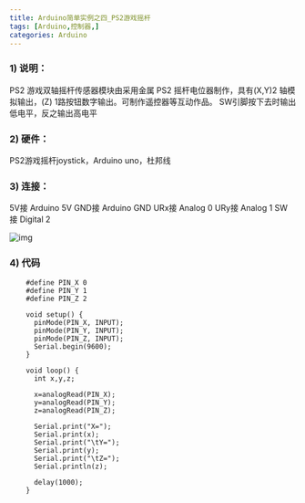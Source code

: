 ```yaml
---
title: Arduino简单实例之四_PS2游戏摇杆 
tags: [Arduino,控制器,]
categories: Arduino
---
```


### 1)       说明：

PS2 游戏双轴摇杆传感器模块由采用金属 PS2 摇杆电位器制作，具有(X,Y)2 轴模拟输出，(Z) 1路按钮数字输出。可制作遥控器等互动作品。
SW引脚按下去时输出低电平，反之输出高电平

### 2)       硬件：

PS2游戏摇杆joystick，Arduino uno，杜邦线 

### 3)       连接：

5V接 Arduino 5V 
GND接 Arduino GND
URx接 Analog 0
URy接 Analog 1
SW 接 Digital 2

![img](http://img.blog.csdn.net/20170220130702165?watermark/2/text/aHR0cDovL2Jsb2cuY3Nkbi5uZXQveGlleWFuMDgxMQ==/font/5a6L5L2T/fontsize/400/fill/I0JBQkFCMA==/dissolve/70/gravity/Center)

### 4)       代码 

```
    #define PIN_X 0    
    #define PIN_Y 1    
    #define PIN_Z 2    
      
    void setup() {    
      pinMode(PIN_X, INPUT);  
      pinMode(PIN_Y, INPUT);  
      pinMode(PIN_Z, INPUT);  
      Serial.begin(9600);  
    }    
      
    void loop() {    
      int x,y,z;    
      
      x=analogRead(PIN_X);    
      y=analogRead(PIN_Y);    
      z=analogRead(PIN_Z);    
      
      Serial.print("X=");    
      Serial.print(x);     
      Serial.print("\tY=");       
      Serial.print(y);    
      Serial.print("\tZ=");       
      Serial.println(z);    
      
      delay(1000);    
    }  
```

